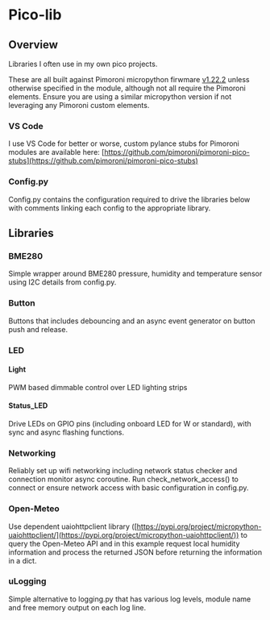 # Pico-lib
## Overview
Libraries I often use in my own pico projects.

These are all built against Pimoroni micropython firwmare [v1.22.2](https://github.com/pimoroni/pimoroni-pico/releases/download/v1.22.2/pimoroni-picow-v1.22.2-micropython.uf2) unless otherwise specified in the module, although not all require the Pimoroni elements. Ensure you are using a similar micropython version if not leveraging any Pimoroni custom elements.

### VS Code
I use VS Code for better or worse, custom pylance stubs for Pimoroni modules are available here: [https://github.com/pimoroni/pimoroni-pico-stubs](https://github.com/pimoroni/pimoroni-pico-stubs)

### Config.py
Config.py contains the configuration required to drive the libraries below with comments linking each config to the appropriate library.

## Libraries
### BME280
Simple wrapper around BME280 pressure, humidity and temperature sensor using I2C details from config.py.

### Button
Buttons that includes debouncing and an async event generator on button push and release.

### LED
#### Light
PWM based dimmable control over LED lighting strips

#### Status_LED
Drive LEDs on GPIO pins (including onboard LED for W or standard), with sync and async flashing functions.

### Networking
Reliably set up wifi networking including network status checker and connection monitor async coroutine. Run check_network_access() to connect or ensure network access with basic configuration in config.py.

### Open-Meteo
Use dependent uaiohttpclient library ([https://pypi.org/project/micropython-uaiohttpclient/](https://pypi.org/project/micropython-uaiohttpclient/)) to query the Open-Meteo API and in this example request local humidity information and process the returned JSON before returning the information in a dict.

### uLogging
Simple alternative to logging.py that has various log levels, module name and free memory output on each log line.